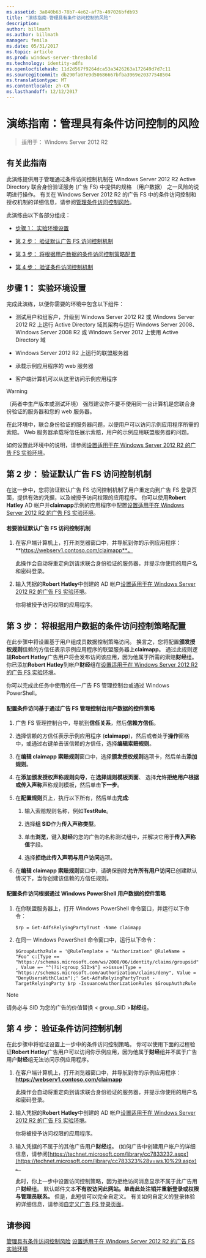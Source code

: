 ```yaml
---
ms.assetid: 3a840b63-78b7-4e62-af7b-497026bfdb93
title: "演练指南-管理具有条件访问控制的风险"
description: 
author: billmath
ms.author: billmath
manager: femila
ms.date: 05/31/2017
ms.topic: article
ms.prod: windows-server-threshold
ms.technology: identity-adfs
ms.openlocfilehash: 11d2d567f9264dca53a3426263a172649d7d7c11
ms.sourcegitcommit: db290fa07e9d50686667bfba3969e20377548504
ms.translationtype: MT
ms.contentlocale: zh-CN
ms.lasthandoff: 12/12/2017
---
```

# <a name="walkthrough-guide-manage-risk-with-conditional-access-control"></a>演练指南：管理具有条件访问控制的风险

>适用于： Windows Server 2012 R2


## <a name="about-this-guide"></a>有关此指南
此演练提供用于管理通过条件访问控制机制在 Windows Server 2012 R2 Active Directory 联合身份验证服务 (广告 FS) 中提供的规格 （用户数据） 之一风险的说明进行操作。 有关在 Windows Server 2012 R2 的广告 FS 中的条件访问控制和授权机制的详细信息，请参阅[管理条件访问控制风险](../../ad-fs/operations/Manage-Risk-with-Conditional-Access-Control.md)。

此演练由以下各部分组成：

-   [步骤 1： 实验环境设置](../../ad-fs/operations/Walkthrough-Guide--Manage-Risk-with-Conditional-Access-Control.md#BKMK_1)

-   [第 2 步： 验证默认广告 FS 访问控制机制](../../ad-fs/operations/Walkthrough-Guide--Manage-Risk-with-Conditional-Access-Control.md#BKMK_2)

-   [第 3 步： 将根据用户数据的条件访问控制策略配置](../../ad-fs/operations/Walkthrough-Guide--Manage-Risk-with-Conditional-Access-Control.md#BKMK_3)

-   [第 4 步： 验证条件访问控制机制](../../ad-fs/operations/Walkthrough-Guide--Manage-Risk-with-Conditional-Access-Control.md#BKMK_4)

## <a name="BKMK_1"></a>步骤 1： 实验环境设置
完成此演练，以便你需要的环境中包含以下组件：

-   测试用户和组客户，升级到 Windows Server 2012 R2 或 Windows Server 2012 R2 上运行 Active Directory 域其架构与运行 Windows Server 2008、 Windows Server 2008 R2 或 Windows Server 2012 上使用 Active Directory 域

-   Windows Server 2012 R2 上运行的联盟服务器

-   承载示例应用程序的 web 服务器

-   客户端计算机可以从这里访问示例应用程序

> [!WARNING]
> （两者中生产版本或测试环境） 强烈建议你不要不使用同一台计算机是您联合身份验证的服务器和您的 web 服务器。

在此环境中，联合身份验证的服务器问题，以便用户可以访问示例应用程序所需的索赔。 Web 服务器承载将信任展示索赔，用户的示例应用联盟服务器的问题。

如何设置此环境中的说明，请参阅[设置适用于在 Windows Server 2012 R2 的广告 FS 实验环境](../../ad-fs/deployment/Set-up-the-lab-environment-for-AD-FS-in-Windows-Server-2012-R2.md)。

## <a name="BKMK_2"></a>第 2 步： 验证默认广告 FS 访问控制机制
在这一步中，您将验证默认广告 FS 访问控制机制了用户重定向到广告 FS 登录页面，提供有效的凭据，以及被授予访问权限的应用程序。 你可以使用**Robert Hatley** AD 帐户并**claimapp**示例的应用程序中配置[设置适用于在 Windows Server 2012 R2 的广告 FS 实验环境](../../ad-fs/deployment/Set-up-the-lab-environment-for-AD-FS-in-Windows-Server-2012-R2.md)。

#### <a name="to-verify-the-default-ad-fs-access-control-mechanism"></a>若要验证默认广告 FS 访问控制机制

1.  在客户端计算机上，打开浏览器窗口中，并导航到你的示例应用程序： **https://webserv1.contoso.com/claimapp**。

    此操作会自动将重定向到请求联合身份验证的服务器，并提示你使用的用户名和密码登录。

2.  输入凭据的**Robert Hatley**中创建的 AD 帐户[设置适用于在 Windows Server 2012 R2 的广告 FS 实验环境](../../ad-fs/deployment/Set-up-the-lab-environment-for-AD-FS-in-Windows-Server-2012-R2.md)。

    你将被授予访问权限的应用程序。

## <a name="BKMK_3"></a>第 3 步： 将根据用户数据的条件访问控制策略配置
在此步骤中将设置基于用户组成员数据控制策略访问。 换言之，您将配置**颁发授权规则**信赖的方信任表示示例应用程序的联盟服务器上**claimapp**。 通过此规则逻辑**Robert Hatley**广告用户将会发布访问该应用，因为他属于所需的索赔**财经**组。 你已添加**Robert Hatley**到帐户**财经**组在[设置适用于在 Windows Server 2012 R2 的广告 FS 实验环境](../../ad-fs/deployment/Set-up-the-lab-environment-for-AD-FS-in-Windows-Server-2012-R2.md)。

你可以完成此任务中使用的任一广告 FS 管理控制台或通过 Windows PowerShell。

#### <a name="to-configure-conditional-access-control-policy-based-on-user-data-via-the-ad-fs-management-console"></a>配置条件访问基于通过广告 FS 管理控制台用户数据的控件策略

1.  广告 FS 管理控制台中，导航到**信任关系**，然后**信赖方信任**。

2.  选择信赖的方信任表示示例应用程序 (**claimapp**)，然后或者处于**操作**窗格中，或通过右键单击该信赖的方信任，选择**编辑索赔规则**。

3.  在**编辑 claimapp 索赔规则**窗口中，选择**颁发授权规则**选项卡，然后单击**添加规则**。

4.  在**添加颁发授权声称规则向导**，在**选择规则模板页面**、 选择**允许拒绝用户根据或传入声称**声称规则模板，然后单击**下一步**。

5.  在**配置规则**页上，执行以下所有，然后单击**完成**:

    1.  输入索赔规则名称，例如**TestRule**。

    2.  选择**组 SID**作为**传入声称类型**。

    3.  单击**浏览**，键入**财经**的您的广告的名称测试组中，并解决它用于**传入声称值**字段。

    4.  选择**拒绝此传入声明与用户访问**选项。

6.  在**编辑 claimapp 索赔规则**窗口中，请确保删除**允许所有用户访问**已创建默认情况下，当你创建该信赖的方信任规则。

#### <a name="to-configure-conditional-access-control-policy-based-on-user-data-via-windows-powershell"></a>配置条件访问根据通过 Windows PowerShell 用户数据的控件策略

1.  在你联盟服务器上，打开 Windows PowerShell 命令窗口，并运行以下命令：


    `$rp = Get-AdfsRelyingPartyTrust -Name claimapp`


2.  在同一 Windows PowerShell 命令窗口中，运行以下命令：


    `$GroupAuthzRule = '@RuleTemplate = "Authorization" @RuleName = "Foo" c:[Type == "https://schemas.microsoft.com/ws/2008/06/identity/claims/groupsid", Value =~ "^(?i)<group_SID>$"] =>issue(Type = "https://schemas.microsoft.com/authorization/claims/deny", Value = "DenyUsersWithClaim");'
    Set-AdfsRelyingPartyTrust -TargetRelyingParty $rp -IssuanceAuthorizationRules $GroupAuthzRule`

> [!NOTE]
> 请务必与 SID 为您的广告的价值替换 < group_SID >**财经**组。

## <a name="BKMK_4"></a>第 4 步： 验证条件访问控制机制
在此步骤中将验证设置上一步中的条件访问控制策略。 你可以使用下面的过程验证**Robert Hatley**广告用户可以访问你示例应用，因为他属于**财经**组并不属于广告用户**财经**组无法访问示例应用程序。

1.  在客户端计算机上，打开浏览器窗口中，并导航到你的示例应用程序： **https://webserv1.contoso.com/claimapp**

    此操作会自动将重定向到请求联合身份验证的服务器，并提示你使用的用户名和密码登录。

2.  输入凭据的**Robert Hatley**中创建的 AD 帐户[设置适用于在 Windows Server 2012 R2 的广告 FS 实验环境](../../ad-fs/deployment/Set-up-the-lab-environment-for-AD-FS-in-Windows-Server-2012-R2.md)。

    你将被授予访问权限的应用程序。

3.  输入凭据的不属于的其他广告用户**财经**组。 (如何广告中创建用户帐户的详细信息，请参阅[https://technet.microsoft.com/library/cc7833232.aspx](https://technet.microsoft.com/library/cc783323%28v=ws.10%29.aspx)。

    此时，你上一步中设置访问控制策略，因为拒绝访问消息显示不属于此广告用户**财经**组。 默认邮件文本**不有权访问此网站。单击此处注销并重新登录或权限与管理员联系。** 但是，此短信可以完全自定义。 有关如何自定义的登录体验的详细信息，请参阅[自定义广告 FS 登录页面](https://technet.microsoft.com/library/dn280950.aspx)。

## <a name="see-also"></a>请参阅
[管理具有条件访问控制风险](../../ad-fs/operations/Manage-Risk-with-Conditional-Access-Control.md)
[设置适用于在 Windows Server 2012 R2 的广告 FS 实验环境](../deployment/Set-up-the-lab-environment-for-AD-FS-in-Windows-Server-2012-R2.md)



